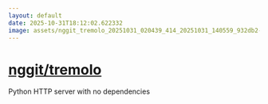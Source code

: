 ```yaml
---
layout: default
date: 2025-10-31T18:12:02.622332
image: assets/nggit_tremolo_20251031_020439_414_20251031_140559_932db2--20251031T150618263--cropped.png
---
```


# [nggit/tremolo](https://github.com/nggit/tremolo/)

Python HTTP server with no dependencies

